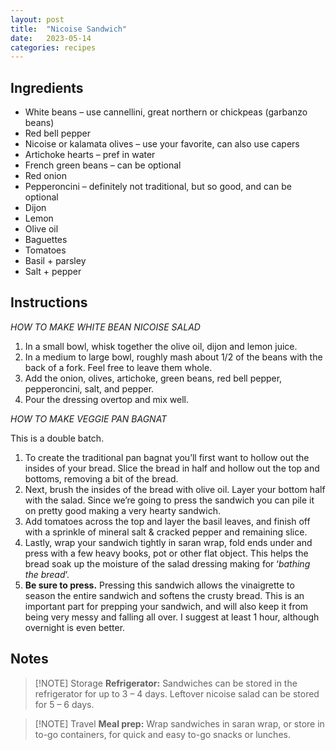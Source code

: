 ```yaml
---
layout: post
title:  "Nicoise Sandwich"
date:   2023-05-14
categories: recipes
---
```

Ingredients
--
- White beans – use cannellini, great northern or chickpeas (garbanzo beans)
- Red bell pepper
- Nicoise or kalamata olives – use your favorite, can also use capers
- Artichoke hearts – pref in water
- French green beans – can be optional
- Red onion
- Pepperoncini – definitely not traditional, but so good, and can be optional
- Dijon
- Lemon
- Olive oil
- Baguettes
- Tomatoes
- Basil + parsley
- Salt + pepper

Instructions
--

*HOW TO MAKE WHITE BEAN NICOISE SALAD*

1. In a small bowl, whisk together the olive oil, dijon and lemon juice.
2. In a medium to large bowl, roughly mash about 1/2 of the beans with the back of a fork. Feel free to leave them whole.
3. Add the onion, olives, artichoke, green beans, red bell pepper, pepperoncini, salt, and pepper.
4. Pour the dressing overtop and mix well.

*HOW TO MAKE VEGGIE PAN BAGNAT*

This is a double batch.

1. To create the traditional pan bagnat you’ll first want to hollow out the insides of your bread. Slice the bread in half and hollow out the top and bottoms, removing a bit of the bread.
2. Next, brush the insides of the bread with olive oil. Layer your bottom half with the salad. Since we’re going to press the sandwich you can pile it on pretty good making a very hearty sandwich.
3. Add tomatoes across the top and layer the basil leaves, and finish off with a sprinkle of mineral salt & cracked pepper and remaining slice.
4. Lastly, wrap your sandwich tightly in saran wrap, fold ends under and press with a few heavy books, pot or other flat object. This helps the bread soak up the moisture of the salad dressing making for ‘_bathing the bread_‘.
5. **Be sure to press.** Pressing this sandwich allows the vinaigrette to season the entire sandwich and softens the crusty bread. This is an important part for prepping your sandwich, and will also keep it from being very messy and falling all over. I suggest at least 1 hour, although overnight is even better.


Notes
--


> [!NOTE] Storage
> **Refrigerator:** Sandwiches can be stored in the refrigerator for up to 3 – 4 days. Leftover nicoise salad can be stored for 5 – 6 days.


> [!NOTE] Travel
> **Meal prep:** Wrap sandwiches in saran wrap, or store in to-go containers, for quick and easy to-go snacks or lunches.
